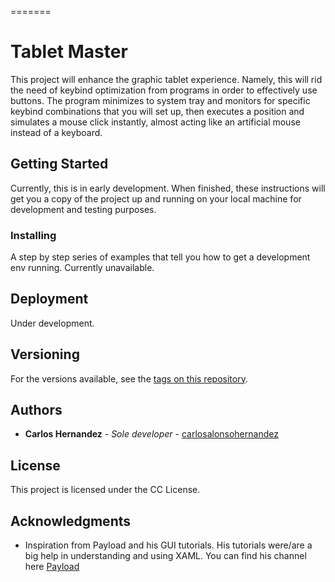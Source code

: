 =======
# Tablet Master

This project will enhance the graphic tablet experience. Namely, this will rid the need of keybind optimization from programs in order to effectively use buttons. The program minimizes to system tray and monitors for specific keybind combinations that you will set up, then executes a position and simulates a mouse click instantly, almost acting like an artificial mouse instead of a keyboard.

## Getting Started

Currently, this is in early development. When finished, these instructions will get you a copy of the project up and running on your local machine for development and testing purposes.

### Installing

A step by step series of examples that tell you how to get a development env running. Currently unavailable.

## Deployment

Under development. 

## Versioning

For the versions available, see the [tags on this repository](https://github.com/carlosalonsohernandez/tablet-master). 

## Authors

* **Carlos Hernandez** - *Sole developer* - [carlosalonsohernandez](https://github.com/carlosalonsohernandez)


## License

This project is licensed under the CC License.

## Acknowledgments

* Inspiration from Payload and his GUI tutorials. His tutorials were/are a big help in understanding and using XAML. You can find his channel here [Payload](https://www.youtube.com/channel/UCOoKt2u-bE1NuELXSFaEdUw/featured)
